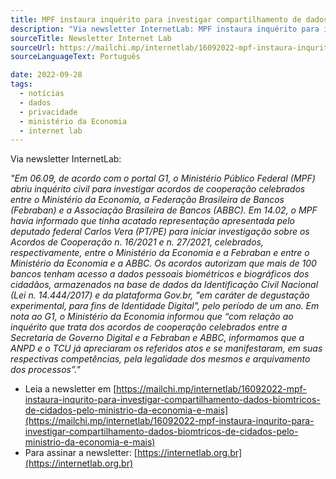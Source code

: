 ```yaml
---
title: MPF instaura inquérito para investigar compartilhamento de dados pelo Ministério da Economia
description: "Via newsletter InternetLab: MPF instaura inquérito para investigar compartilhamento de dados pelo Ministério da Economia"
sourceTitle: Newsletter Internet Lab
sourceUrl: https://mailchi.mp/internetlab/16092022-mpf-instaura-inqurito-para-investigar-compartilhamento-dados-biomtricos-de-cidados-pelo-ministrio-da-economia-e-mais
sourceLanguageText: Português

date: 2022-09-28
tags:
  - notícias
  - dados
  - privacidade
  - ministério da Economia
  - internet lab
---
```


Via newsletter InternetLab:

_"Em 06.09, de acordo com o portal G1, o Ministério Público Federal (MPF) abriu inquérito civil para investigar acordos de cooperação celebrados entre o Ministério da Economia, a Federação Brasileira de Bancos (Febraban) e a Associação Brasileira de Bancos (ABBC). Em 14.02, o MPF havia informado que tinha acatado representação apresentada pelo deputado federal Carlos Vera (PT/PE) para iniciar investigação sobre os Acordos de Cooperação n. 16/2021 e n. 27/2021, celebrados, respectivamente, entre o Ministério da Economia e a Febraban e entre o Ministério da Economia e a ABBC. Os acordos autorizam que mais de 100 bancos tenham acesso a dados pessoais biométricos e biográficos dos cidadãos, armazenados na base de dados da Identificação Civil Nacional (Lei n. 14.444/2017) e da plataforma Gov.br, "em caráter de degustação experimental, para fins de Identidade Digital", pelo período de um ano.  Em nota ao G1, o Ministério da Economia informou que “com relação ao inquérito que trata dos acordos de cooperação celebrados entre a Secretaria de Governo Digital e a Febraban e ABBC, informamos que a ANPD e o TCU já apreciaram os referidos atos e se manifestaram, em suas respectivas competências, pela legalidade dos mesmos e arquivamento dos processos”."_

* Leia a newsletter em [https://mailchi.mp/internetlab/16092022-mpf-instaura-inqurito-para-investigar-compartilhamento-dados-biomtricos-de-cidados-pelo-ministrio-da-economia-e-mais](https://mailchi.mp/internetlab/16092022-mpf-instaura-inqurito-para-investigar-compartilhamento-dados-biomtricos-de-cidados-pelo-ministrio-da-economia-e-mais)
* Para assinar a newsletter: [https://internetlab.org.br](https://internetlab.org.br)
